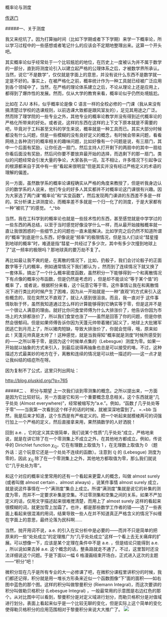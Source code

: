 概率论与测度

[传送门][1]


#####一、关于测度

我又来挖坑了。因为打算抽时间（比如下学期或者下下学期）来学一下概率论，所以学习过程中的一些感想或者笔记什么的应该会不定期地整理出来。这算一个开头吧。

其实概率论似乎经常处于一个比较尴尬的地位，在历史上一度被认为并不属于数学的一部分，直到将测度论引入以建立起严格的公理体系之后，才被数学界所承认。当然，说它“不是数学”，仅仅就是字面上的意思，并没有说什么东西不是数学就一定是不好的。事实上，在被严格化之前，概率统计作为一种工具就已经被广泛应用到各个领域中了，当然，在严格的理论体系建立之后，不论从理论上还是应用上，都得到了爆炸性的发展。然而，仅从大学的教育来看，概率论似乎仍然处境尴尬。

比如在 ZJU 本科，似乎概率论是像 C 语言一样的全校必修的一门课（我从来没有搞清楚过学校的选课规则，以前选课大致都是跟风室友的），足见其用途之广泛。然而除了理学院的一些专业之外，其他专业的概率论教学并没有得到近代概率论的严格化所带来的好处。或者说，这样的东西在这样的上下文下原本就是不需要的吧，毕竟对于工科甚至文科的学生来说，概率就是一种工具而已。其实大部分时候都没有什么问题，但是一些模糊的没有良好定义的概念，有时候会带来问题，看看网络上各种流行的概率相关的趣味问题，比如好像有一个问题是说，有三扇门，其中一个后面有奖励，让你任选一扇门，然后主持人打开剩下的两扇中的其中一扇给你看后面没有奖励，然后问你要不要放弃最开始的选择，而选剩下的那一扇门。类似的问题经常会引发大量的争论，大家各执一词，互不相让，许多情况下引起争议的根源都来自于其中有一些“看起来很明显”但是其实并没有经过严格定义的术语的理解的偏差。

另一方面，虽然数学系的概率论课程确实从严格的角度来教授了，但是听我身边认识的数学系的人说来，他们专业的好多人其实都并不对概率论这门课很有兴趣。因为大家选了两门课“概率论”和“实变函数”，然后发现两门课讲的东西差不多是一样的。实分析课上讲测度论，而概率差不多就是一个归一化了的测度，于是大家都有一种“被坑了”的感觉。 ^_^bb

当然，我在工科学到的概率论也就是一些技术性的东西，甚至感觉就是中学学过的一些东西的再总结，以至于当时感觉好像没学什么一样，而从最开始接触概率就一直让我很困惑的一些细节上的问题也一直未能解决。比如学完之后仍然不知道所谓的“概率”到底是什么东西，好像说是“频率”的极限情况，但是当人们谈论“彗星撞到地球的概率”时，难道是指“彗星一共经过了多少次，其中有多少次撞到地球上了”这一频率的极限吗？那地球真的要万劫不复了。

再比如最让我不爽的是，在离散的情况下，比如，扔骰子，我们会讨论骰子的正面数字等于几的概率，例如通常情况下我们都认为 。然而到了连续情况下就又换了一套体系，搞出了一个什么概率密度函数，虽然积分一下能够得到一个和离散情况下有点像的概率分布函数，但是仍然是考虑的 ，但是却不能谈论“等于某个值”的概率 了，或者说，根据积分来看，这个玩意它等于零。这件事情让我在和离散情况下进行类比的时候产生了困难，因为从一开始就是一一种“直观”的方式来引入这些概念的，现在突然又不直观了，就让人感到很沮丧。而且，我一直对于 这件事情耿耿于怀，虽然我知道通过怎么样的计算能够得到它确实等于零，但是这并不是一个很让人满意的理由。就好比你问食堂师傅为什么大排涨价了，他告诉你因为市场上的大排都涨价了，所以我们食堂也涨了——虽然是回答了你的问题，但是你依然会很郁闷。但是如果师傅告诉你因为天蓬元帅带着猪们起义了，地球上大批猪军团逃亡到月亮上了，所以猪肉短缺，导致大排涨价了，你就会觉得，哦，原来如此！天蓬元帅真是太帅了！这种感觉，就是当我得知“概率就是测度”时候所感受到的——之所以等于零，是因为这个时候单点集的（Lebesgue）测度为零。如果一开始就以抽象的方式来引入，到最后说得再抽象也总是可以接受的咯，不过，这种描述方式最美妙的地方在于，离散和连续的情况是可以统一描述的——这一点才是让我纠结的结症所在呀。

因为复制不了公式，这里只列出网址：
 
http://blog.pluskid.org/?p=765

#####二 、 积分与期望
上一次我们谈到零测集的概念。之所以提出来，一方面是因为它比较好玩，另一方面是它和另一个重要概念息息相关。这个东西就是“几乎处处 (Almost everywhere)”，经常被缩写为“a.e.”。例如，“函数 $f$ 几乎处处等于零”——当我第一次看到这个样子的话的时候，就被深深地雷到了。 =.=bb 当然，我是后来才知道，这个东西是有严格定义的。把一个听起来就模棱两可的词强行加上一个严格的定义，然后直接拿来用，果然搞数学的人好洒脱！

回到 a.e. ，它的定义其实很简单，我们说某个性质“几乎处处”成立，严格地来说，就是在讲它除了在一个零测集上不成立之外，在其他地方都成立。例如，传说中的 Dirichlet function $\chi_\mathbb{Q}$，它在有理数上取值为 1 ，在无理数上取值为 0 （题外话：这个玩意它还是一个处处不连续的函数）。注意到 $\mathbb{Q}$ 的 (Lebesgue) 测度为零的，因此 $\chi_\mathbb{Q}$ 除了在一个零测集上之外，其他地方都取值为零，那么我们就说它“几乎处处为零”。

和这个对应的概率论里常用的还有一个看起来更雷人的概念，叫做 almost surely (或者叫做 almost certain 、almost always) ，说某件事情 almost surely 成立，就是说这件事情在一个“满测度”集合上成立。所谓“满测度”集就是说它的补集的测度为零，而并不一定要求补集是空集。不过零测集和空集之间的关系，如果不严加定义的话，仅用文字描述起来很难搅清楚，而用上了 almost surely 这样的看起来很模糊的词，就更加雪上加霜了。也许，都是那些数学工作者的错——选了一些表面上看起来很混淆的用词，结果导致一些人在并不知道真正严格含义的情况下纠缠在字面上的意思，最终沦落为民科啊……

当然，抛开用词不说，a.e. 的引入在实分析中是必要的——而并不只是简单的把原来的一些“处处成立”的定理推广为“几乎处处成立”这样一个看上去无关痛痒的扩展。可以想像一下，应该是某个定理在条件中不是 a.e. ，但是结论只能得到 a.e. ，所以说如果去掉 a.e. 这个概念的话，整条路就走不通了。不过，这里暂时还没法详细说这个问题。于是下面以一幅 6 格漫画结束开场白，正式进入这次的主题——“积分”吧！

微积分现在几乎是所有专业的大一必修课了吧，在微积分课程里讲积分的时候，我们都还记得，积分就是用一堆长方形条来近似一个函数图像“下”面的面积——如右图中蓝色的那个图。这样的积分叫做黎曼积分 (Riemann Integral)，而这次要讲的积分叫做勒贝格积分 (Lebesgue Integral) ，一般最常用的示意图是右边红色的那个。从对比图中可以看到，黎曼积分是对定义域进行划分，而勒贝格积分是对值域进行划分。表面上看起来似乎是一个比较无聊的变化，但是实际上这个简单的变化使得勒贝格积分的应用范围相对于黎曼积分来说大大推广了。
![][2]






[1]: http://blog.pluskid.org/?p=765
[2]:http://blog.pluskid.org/wp-content/uploads/2011/05/Integrals.png